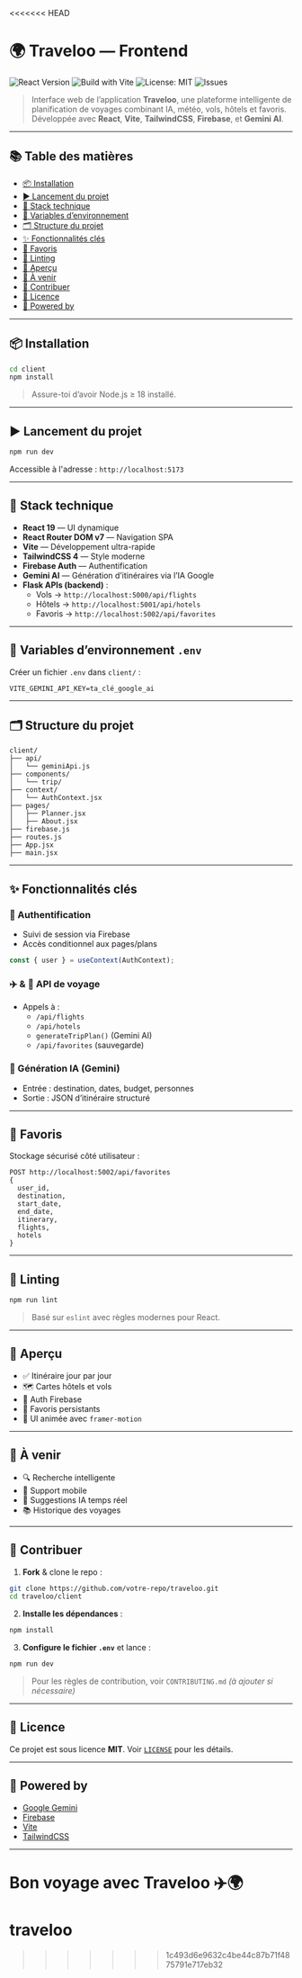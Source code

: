 <<<<<<< HEAD
# 🌍 Traveloo — Frontend

![React Version](https://img.shields.io/badge/react-19-blue)
![Build with Vite](https://img.shields.io/badge/build-vite-yellow)
![License: MIT](https://img.shields.io/badge/License-MIT-green.svg)
![Issues](https://img.shields.io/github/issues/votre-repo/traveloo)

> Interface web de l’application **Traveloo**, une plateforme intelligente de planification de voyages combinant IA, météo, vols, hôtels et favoris. Développée avec **React**, **Vite**, **TailwindCSS**, **Firebase**, et **Gemini AI**.

---

## 📚 Table des matières

- [📦 Installation](#-installation)
- [▶️ Lancement du projet](#️-lancement-du-projet)
- [🧱 Stack technique](#-stack-technique)
- [🔑 Variables d’environnement](#-variables-denvironnement-env)
- [🗂️ Structure du projet](#️-structure-du-projet)
- [✨ Fonctionnalités clés](#-fonctionnalités-clés)
- [💾 Favoris](#-favoris)
- [🧪 Linting](#-linting)
- [📸 Aperçu](#-aperçu)
- [🚀 À venir](#-à-venir)
- [🤝 Contribuer](#-contribuer)
- [📄 Licence](#-licence)
- [🧠 Powered by](#-powered-by)

---

## 📦 Installation

```bash
cd client
npm install
```

> Assure-toi d’avoir Node.js ≥ 18 installé.

---

## ▶️ Lancement du projet

```bash
npm run dev
```

Accessible à l'adresse : `http://localhost:5173`

---

## 🧱 Stack technique

- **React 19** — UI dynamique
- **React Router DOM v7** — Navigation SPA
- **Vite** — Développement ultra-rapide
- **TailwindCSS 4** — Style moderne
- **Firebase Auth** — Authentification
- **Gemini AI** — Génération d’itinéraires via l’IA Google
- **Flask APIs (backend)** :
  - Vols → `http://localhost:5000/api/flights`
  - Hôtels → `http://localhost:5001/api/hotels`
  - Favoris → `http://localhost:5002/api/favorites`

---

## 🔑 Variables d’environnement `.env`

Créer un fichier `.env` dans `client/` :

```env
VITE_GEMINI_API_KEY=ta_clé_google_ai
```

---

## 🗂️ Structure du projet

```
client/
├── api/
│   └── geminiApi.js
├── components/
│   └── trip/
├── context/
│   └── AuthContext.jsx
├── pages/
│   ├── Planner.jsx
│   ├── About.jsx
├── firebase.js
├── routes.js
├── App.jsx
├── main.jsx
```

---

## ✨ Fonctionnalités clés

### 🔐 Authentification

- Suivi de session via Firebase
- Accès conditionnel aux pages/plans

```js
const { user } = useContext(AuthContext);
```

### ✈️ & 🏨 API de voyage

- Appels à :
  - `/api/flights`
  - `/api/hotels`
  - `generateTripPlan()` (Gemini AI)
  - `/api/favorites` (sauvegarde)

### 🧠 Génération IA (Gemini)

- Entrée : destination, dates, budget, personnes
- Sortie : JSON d’itinéraire structuré

---

## 💾 Favoris

Stockage sécurisé côté utilisateur :

```http
POST http://localhost:5002/api/favorites
{
  user_id,
  destination,
  start_date,
  end_date,
  itinerary,
  flights,
  hotels
}
```

---

## 🧪 Linting

```bash
npm run lint
```

> Basé sur `eslint` avec règles modernes pour React.

---

## 📸 Aperçu

- ✅ Itinéraire jour par jour
- 🗺️ Cartes hôtels et vols
- 🔐 Auth Firebase
- 💾 Favoris persistants
- 🎨 UI animée avec `framer-motion`

---

## 🚀 À venir

- 🔍 Recherche intelligente
- 📱 Support mobile
- 🧭 Suggestions IA temps réel
- 📚 Historique des voyages

---

## 🤝 Contribuer

1. **Fork** & clone le repo :

```bash
git clone https://github.com/votre-repo/traveloo.git
cd traveloo/client
```

2. **Installe les dépendances** :

```bash
npm install
```

3. **Configure le fichier `.env`** et lance :

```bash
npm run dev
```

> Pour les règles de contribution, voir `CONTRIBUTING.md` *(à ajouter si nécessaire)*

---

## 📄 Licence

Ce projet est sous licence **MIT**. Voir [`LICENSE`](LICENSE) pour les détails.

---

## 🧠 Powered by

- [Google Gemini](https://ai.google.dev)
- [Firebase](https://firebase.google.com/)
- [Vite](https://vitejs.dev)
- [TailwindCSS](https://tailwindcss.com)

---

Bon voyage avec **Traveloo** ✈️🌍
=======
# traveloo
>>>>>>> 1c493d6e9632c4be44c87b71f4875791e717eb32
